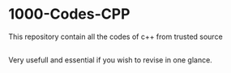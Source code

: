 # 1000-Codes-CPP
This repository contain all the codes of c++ from trusted source
##
Very usefull and  essential if you wish to revise in one glance.
